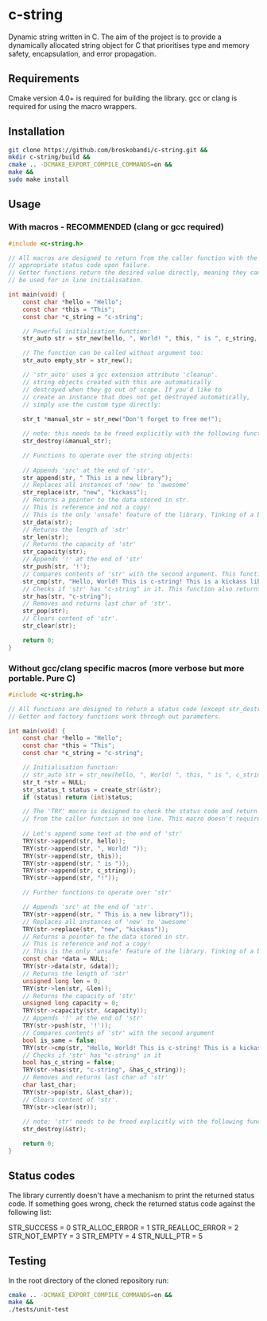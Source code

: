 # c-string
Dynamic string written in C.
The aim of the project is to provide a dynamically allocated
string object for C that prioritises type and memory safety,
encapsulation, and error propagation.

## Requirements
Cmake version 4.0+ is required for building the library.
gcc or clang is required for using the macro wrappers.

## Installation
```bash
git clone https://github.com/broskobandi/c-string.git &&
mkdir c-string/build &&
cmake .. -DCMAKE_EXPORT_COMPILE_COMMANDS=on &&
make &&
sudo make install
```

## Usage
### With macros - RECOMMENDED (clang or gcc required)
```c
#include <c-string.h>

// All macros are designed to return from the caller function with the
// appropriate status code upon failure.
// Getter functions return the desired value directly, meaning they can 
// be used for in line initialisation.

int main(void) {
	const char *hello = "Hello";
	const char *this = "This";
	const char *c_string = "c-string";

	// Powerful initialisation function:
	str_auto str = str_new(hello, ", World! ", this, " is ", c_string, "!");

	// The function can be called without argument too:
	str_auto empty_str = str_new();

	// 'str_auto' uses a gcc extension attribute 'cleanup'.
	// string objects created with this are automatically
	// destroyed when they go out of scope. If you'd like to
	// create an instance that does not get destroyed automatically,
	// simply use the custom type directly:
	
	str_t *manual_str = str_new("Don't forget to free me!");

	// note: this needs to be freed explicitly with the following function:
	str_destroy(&manual_str);

	// Functions to operate over the string objects:
	
	// Appends 'src' at the end of 'str'.
	str_append(str, " This is a new library");
	// Replaces all instances of 'new' to 'awesome'
	str_replace(str, "new", "kickass");
	// Returns a pointer to the data stored in str.
	// This is reference and not a copy!
	// This is the only 'unsafe' feature of the library. Tinking of a better solution.
	str_data(str);
	// Returns the length of 'str'
	str_len(str);
	// Returns the capacity of 'str'
	str_capacity(str);
	// Appends '!' at the end of 'str'
	str_push(str, '!');
	// Compares contents of 'str' with the second argument. This function returns a bool.
	str_cmp(str, "Hello, World! This is c-string! This is a kickass library!");
	// Checks if 'str' has "c-string" in it. This function also returns a bool.
	str_has(str, "c-string");
	// Removes and returns last char of 'str'.
	str_pop(str);
	// Clears content of 'str'.
	str_clear(str);

	return 0;
}
```
### Without gcc/clang specific macros (more verbose but more portable. Pure C)
```c
#include <c-string.h>

// All functions are designed to return a status code (except str_destroy).
// Getter and factory functions work through out parameters.

int main(void) {
	const char *hello = "Hello";
	const char *this = "This";
	const char *c_string = "c-string";

	// Initialisation function:
	// str_auto str = str_new(hello, ", World! ", this, " is ", c_string, "!");
	str_t *str = NULL;
	str_status_t status = create_str(&str);
	if (status) return (int)status;

	// The 'TRY' macro is designed to check the status code and return
	// from the caller function in one line. This macro doesn't require gcc or clang.
	
	// Let's append some text at the end of 'str'
	TRY(str->append(str, hello));
	TRY(str->append(str, ", World! "));
	TRY(str->append(str, this));
	TRY(str->append(str, " is "));
	TRY(str->append(str, c_string));
	TRY(str->append(str, "!"));

	// Further functions to operate over 'str'

	// Appends 'src' at the end of 'str'.
	TRY(str->append(str, " This is a new library"));
	// Replaces all instances of 'new' to 'awesome'
	TRY(str->replace(str, "new", "kickass"));
	// Returns a pointer to the data stored in str.
	// This is reference and not a copy!
	// This is the only 'unsafe' feature of the library. Tinking of a better solution.
	const char *data = NULL;
	TRY(str->data(str, &data));
	// Returns the length of 'str'
	unsigned long len = 0;
	TRY(str->len(str, &len));
	// Returns the capacity of 'str'
	unsigned long capacity = 0;
	TRY(str->capacity(str, &capacity));
	// Appends '!' at the end of 'str'
	TRY(str->push(str, '!'));
	// Compares contents of 'str' with the second argument
	bool is_same = false;
	TRY(str->cmp(str, "Hello, World! This is c-string! This is a kickass library!", &is_same));
	// Checks if 'str' has "c-string" in it
	bool has_c_string = false;
	TRY(str->has(str, "c-string", &has_c_string));
	// Removes and returns last char of 'str'
	char last_char;
	TRY(str->pop(str, &last_char));
	// Clears content of 'str'.
	TRY(str->clear(str));
	
	// note: 'str' needs to be freed explicitly with the following function:
	str_destroy(&str);

	return 0;
}
```
## Status codes
The library currently doesn't have a mechanism to print the returned status code.
If something goes wrong, check the returned status code against the following list:

STR_SUCCESS = 0
STR_ALLOC_ERROR = 1
STR_REALLOC_ERROR = 2
STR_NOT_EMPTY = 3
STR_EMPTY = 4
STR_NULL_PTR = 5

## Testing
In the root directory of the cloned repository run:
```bash
cmake .. -DCMAKE_EXPORT_COMPILE_COMMANDS=on &&
make &&
./tests/unit-test
```
